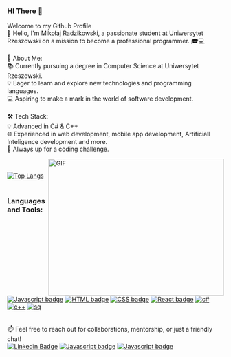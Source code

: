 ### HI There 👋<br>
Welcome to my Github Profile<br>
👋 Hello, I'm Mikołaj Radzikowski, a passionate student at Uniwersytet Rzeszowski on a mission to become a professional programmer. 🎓💻 <br>
<br>
🌟 About Me:
<br>
📚 Currently pursuing a degree in Computer Science at Uniwersytet Rzeszowski.<br>
💡 Eager to learn and explore new technologies and programming languages.<br>
💻 Aspiring to make a mark in the world of software development. <br>
<br>
🛠️ Tech Stack:
<br>
💡 Advanced in C# & C++ <br>
🌐 Experienced in web development, mobile app development, Artificiall Inteligence development and more.<br>
🔧 Always up for a coding challenge. <br>

<img align="right" alt="GIF" src="https://camo.githubusercontent.com/7749b56a18ab6fcd58242d9339369c61df0bf20af8431b5d9a5a2d2b14e61f0a/68747470733a2f2f692e696d6775722e636f6d2f56707a644156512e676966" width="408" height="318" />
 &nbsp;
<br>

   [![Top Langs](https://github-readme-stats.vercel.app/api/top-langs/?username=jarekmadczak&layout=compact)](https://github.com/anuraghazra/github-readme-stats)
&nbsp;
<br>
<br>
### Languages and Tools:
[![Javascript badge](https://img.shields.io/badge/JavaScript-F7DF1E?style=for-the-badge&logo=javascript&logoColor=black)](https://developer.mozilla.org/en-US/docs/Web/JavaScript)
[![HTML badge](https://img.shields.io/badge/HTML-239120?style=for-the-badge&logo=html5&logoColor=white)](https://developer.mozilla.org/en-US/docs/Web/HTML)
[![CSS badge](https://img.shields.io/badge/CSS-239120?&style=for-the-badge&logo=css3&logoColor=white)](https://developer.mozilla.org/en-US/docs/Web/CSS)
[![React badge](https://img.shields.io/badge/React-20232A?style=for-the-badge&logo=react&logoColor=61DAFB)](https://reactjs.org/)
[![c#](https://img.shields.io/badge/C%23-239120?style=for-the-badge&logo=c-sharp&logoColor=white)](https://learn.microsoft.com/pl-pl/dotnet/csharp/)
[![c++](https://img.shields.io/badge/C%2B%2B-00599C?style=for-the-badge&logo=c%2B%2B&logoColor=white)](https://devdocs.io/cpp/)
[![sq](https://img.shields.io/badge/MySQL-00000F?style=for-the-badge&logo=mysql&logoColor=white)](https://www.mysql.com)
<br>
<br>
<br>
📫 Feel free to reach out for collaborations, mentorship, or just a friendly chat!
<br>
[![Linkedin Badge](https://img.shields.io/badge/-LinkedIn-0e76a8?style=flat-square&logo=Linkedin&logoColor=white)](https://www.linkedin.com/in/mikołaj-radzikk-461841244/)
[![Javascript badge](https://img.shields.io/badge/Email%20-%20gray?logo=gmail)](mailto:radzikowskicontatct@gmail.com?subject=[GitHub]%20Source%20Han%20Sans)
[![Javascript badge](https://img.shields.io/badge/Facebook%20-lightblue?logo=facebook)](https://www.facebook.com/profile.php?id=100026360949617)
<br>

